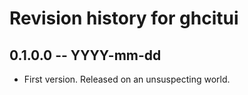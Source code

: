 # Revision history for ghcitui

## 0.1.0.0 -- YYYY-mm-dd

* First version. Released on an unsuspecting world.
